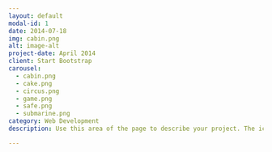 ```yaml
---
layout: default
modal-id: 1
date: 2014-07-18
img: cabin.png
alt: image-alt
project-date: April 2014
client: Start Bootstrap
carousel:
  - cabin.png
  - cake.png
  - circus.png
  - game.png
  - safe.png
  - submarine.png
category: Web Development
description: Use this area of the page to describe your project. The icon above is part of a free icon set by <a href="https://sellfy.com/p/8Q9P/jV3VZ/">Flat Icons</a>. On their website, you can download their free set with 16 icons, or you can purchase the entire set with 146 icons for only $12!

---
```


